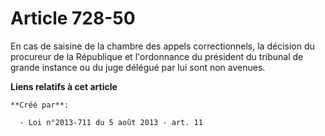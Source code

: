 # Article 728-50

En cas de saisine de la chambre des appels correctionnels, la décision du procureur de la République et l'ordonnance du
président du tribunal de grande instance ou du juge délégué par lui sont non avenues.

**Liens relatifs à cet article**

	**Créé par**:

	  - Loi n°2013-711 du 5 août 2013 - art. 11
